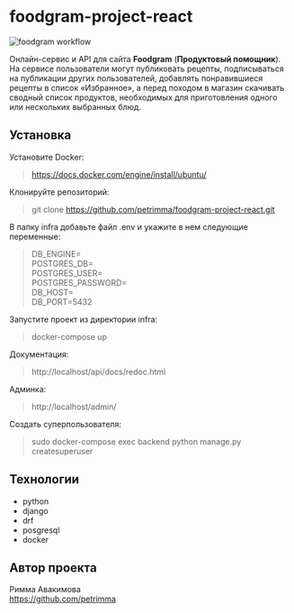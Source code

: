 # foodgram-project-react

![foodgram workflow](https://github.com/petrimma/foodgram-project-react/actions/workflows/foodgram-workflow.yml/badge.svg)

Онлайн-сервис и API для сайта **Foodgram** (**Продуктовый помощник**). На  сервисе пользователи могут публиковать рецепты, подписываться на публикации других пользователей, добавлять понравившиеся рецепты в список «Избранное», а перед походом в магазин скачивать сводный список продуктов, необходимых для приготовления одного или нескольких выбранных блюд.

## Установка

Установите Docker:
> https://docs.docker.com/engine/install/ubuntu/

Клонируйте репозиторий: 
> git clone https://github.com/petrimma/foodgram-project-react.git

В папку infra добавьте файл .env и укажите в нем следующие переменные:
> DB_ENGINE=  
> POSTGRES_DB=   
> POSTGRES_USER=  
> POSTGRES_PASSWORD=  
> DB_HOST=  
> DB_PORT=5432  

Запустите проект из директории infra:
> docker-compose up

Документация:  
> http://localhost/api/docs/redoc.html

Админка:
>  http://localhost/admin/

Создать суперпользователя:
> sudo docker-compose exec backend python manage.py createsuperuser 

## Технологии
- python
- django
- drf
- posgresql
- docker

## Автор проекта 
Римма Авакимова   
https://github.com/petrimma

